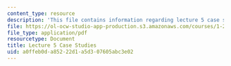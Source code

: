 ```yaml
---
content_type: resource
description: 'This file contains information regarding lecture 5 case studies. '
file: https://ol-ocw-studio-app-production.s3.amazonaws.com/courses/1-264j-database-internet-and-systems-integration-technologies-fall-2013/a0ffeb0da85222d1a5d307605abc3e02_MIT1_264JF13_L5_case.pdf
file_type: application/pdf
resourcetype: Document
title: Lecture 5 Case Studies
uid: a0ffeb0d-a852-22d1-a5d3-07605abc3e02
---
```

